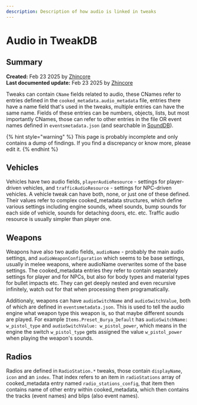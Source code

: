```yaml
---
description: Description of how audio is linked in tweaks
---
```


# Audio in TweakDB

## Summary

**Created:** Feb 23 2025 by [Zhincore](https://app.gitbook.com/u/OsI9JXgCSSbt40hb327iBDif7Xv1 "mention")\
**Last documented update:** Feb 23 2025 by [Zhincore](https://app.gitbook.com/u/OsI9JXgCSSbt40hb327iBDif7Xv1 "mention")

Tweaks can contain `CName` fields related to audio, these CNames refer to entries defined in the `cooked_metadata.audio_metadata` file, entries there have a name field that's used in the tweaks, multiple entries can have the same name. Fields of these entries can be numbers, objects, lists, but most importantly CNames, those can refer to other entries in the file OR event names defined in `eventsmetadata.json` (and searchable in [SoundDB](https://sounddb.redmodding.org/sfx)).

{% hint style="warning" %}
This page is probably incomplete and only contains a dump of findings. If you find a discrepancy or know more, please edit it.
{% endhint %}



## Vehicles

Vehicles have two audio fields, `playerAudioResource` - settings for player-driven vehicles, and `trafficAudioResource` - settings for NPC-driven vehicles. A vehicle tweak can have both, none, or just one of these defined. Their values refer to complex cooked\_metadata structures, which define various settings including engine sounds, wheel sounds, bump sounds for each side of vehicle, sounds for detaching doors, etc. etc. Traffic audio resource is usually simpler than player one.

## Weapons

Weapons have also two audio fields, `audioName` - probably the main audio settings, and `audioWeaponConfiguration` which seems to be base settings, usually in melee weapons, where audioName overwrites some of the base settings. The cooked\_metadata entries they refer to contain separately settings for player and for NPCs, but also for body types and material types for bullet impacts etc. They can get deeply nested and even recursive infinitely, watch out for that when processing them programatically.

Additionaly, weapons can have `audioSwitchName` and `audioSwitchValue`, both of which are defined in `eventsmetadata.json`. This is used to tell the audio engine what weapon type this weapon is, so that maybe different sounds are played. For example `Items.Preset_Burya_Default` has `audioSwitchName: w_pistol_type` and `audioSwitchValue: w_pistol_power`, which means in the engine the switch `w_pistol_type` gets assigned the value `w_pistol_power` when playing the weapon's sounds.

## Radios

Radios are defined in `RadioStation.*` tweaks, those contain `displayName`, `icon` and an `index`. That index refers to an item in `radioStations` array of cooked\_metadata entry named `radio_stations_config`, that item then contains name of other entry within cooked\_metadata, which then contains the tracks (event names) and blips (also event names).
